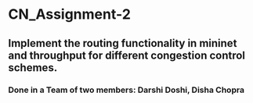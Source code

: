 # CN_Assignment-2
## Implement the routing functionality in mininet and throughput for different congestion control schemes.
### Done in a Team of two members: Darshi Doshi, Disha Chopra
